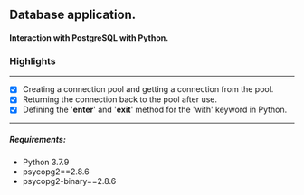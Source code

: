 ## Database application.

#### Interaction with PostgreSQL with Python.

### Highlights

---

- [x] Creating a connection pool and getting a connection from the pool.
- [x] Returning the connection back to the pool after use.
- [x] Defining the '__enter__' and '__exit__' method for the 'with' keyword in Python.

---

##### Requirements:

* Python 3.7.9
* psycopg2==2.8.6
* psycopg2-binary==2.8.6